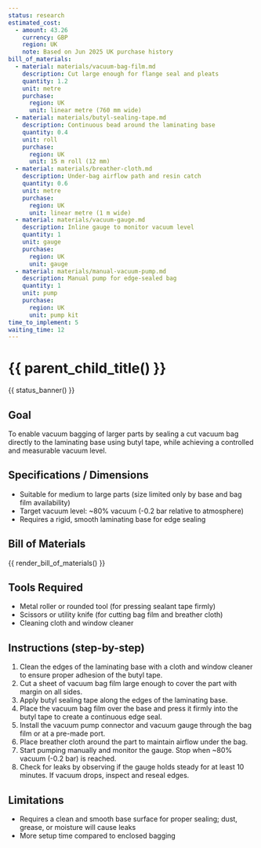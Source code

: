 ```yaml
---
status: research
estimated_cost:
  - amount: 43.26
    currency: GBP
    region: UK
    note: Based on Jun 2025 UK purchase history
bill_of_materials:
  - material: materials/vacuum-bag-film.md
    description: Cut large enough for flange seal and pleats
    quantity: 1.2
    unit: metre
    purchase:
      region: UK
      unit: linear metre (760 mm wide)
  - material: materials/butyl-sealing-tape.md
    description: Continuous bead around the laminating base
    quantity: 0.4
    unit: roll
    purchase:
      region: UK
      unit: 15 m roll (12 mm)
  - material: materials/breather-cloth.md
    description: Under-bag airflow path and resin catch
    quantity: 0.6
    unit: metre
    purchase:
      region: UK
      unit: linear metre (1 m wide)
  - material: materials/vacuum-gauge.md
    description: Inline gauge to monitor vacuum level
    quantity: 1
    unit: gauge
    purchase:
      region: UK
      unit: gauge
  - material: materials/manual-vacuum-pump.md
    description: Manual pump for edge-sealed bag
    quantity: 1
    unit: pump
    purchase:
      region: UK
      unit: pump kit
time_to_implement: 5
waiting_time: 12
---
```

# {{ parent_child_title() }}
{{ status_banner() }}

## Goal
To enable vacuum bagging of larger parts by sealing a cut vacuum bag directly to the laminating base using butyl tape, while achieving a controlled and measurable vacuum level.

## Specifications / Dimensions
- Suitable for medium to large parts (size limited only by base and bag film availability)
- Target vacuum level: ~80% vacuum (-0.2 bar relative to atmosphere)
- Requires a rigid, smooth laminating base for edge sealing

## Bill of Materials

{{ render_bill_of_materials() }}

## Tools Required
- Metal roller or rounded tool (for pressing sealant tape firmly)
- Scissors or utility knife (for cutting bag film and breather cloth)
- Cleaning cloth and window cleaner

## Instructions (step-by-step)
1. Clean the edges of the laminating base with a cloth and window cleaner to ensure proper adhesion of the butyl tape.
2. Cut a sheet of vacuum bag film large enough to cover the part with margin on all sides.
3. Apply butyl sealing tape along the edges of the laminating base.
4. Place the vacuum bag film over the base and press it firmly into the butyl tape to create a continuous edge seal.
5. Install the vacuum pump connector and vacuum gauge through the bag film or at a pre-made port.
6. Place breather cloth around the part to maintain airflow under the bag.
7. Start pumping manually and monitor the gauge. Stop when ~80% vacuum (-0.2 bar) is reached.
8. Check for leaks by observing if the gauge holds steady for at least 10 minutes. If vacuum drops, inspect and reseal edges.

## Limitations
- Requires a clean and smooth base surface for proper sealing; dust, grease, or moisture will cause leaks
- More setup time compared to enclosed bagging
